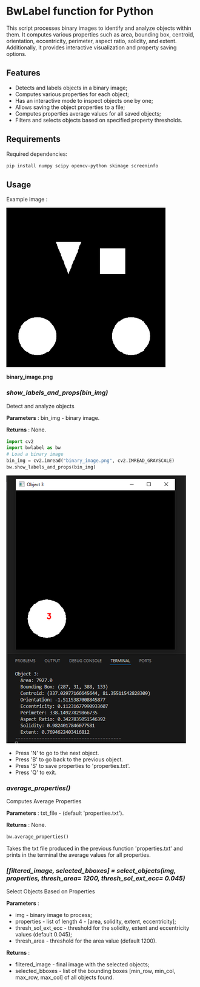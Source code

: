 # BwLabel function for Python

This script processes binary images to identify and analyze objects within them. It computes various properties such as area, bounding box, centroid, orientation, eccentricity, perimeter, aspect ratio, solidity, and extent. Additionally, it provides 
interactive visualization and property saving options.

## Features

- Detects and labels objects in a binary image;
- Computes various properties for each object;
- Has an interactive mode to inspect objects one by one;
- Allows saving the object properties to a file;
- Computes properties average values for all saved objects;
- Filters and selects objects based on specified property thresholds.

## Requirements

Required dependencies:

```sh
pip install numpy scipy opencv-python skimage screeninfo
```

## Usage

Example image : 

![Example image - binary_image.png](images/binary_image.png)

**binary_image.png**

### ***show_labels_and_props(bin_img)*** 

Detect and analyze objects

**Parameters** : bin_img - binary image.

**Returns** : None.
  
```py
import cv2
import bwlabel as bw
# Load a binary image
bin_img = cv2.imread("binary_image.png", cv2.IMREAD_GRAYSCALE)
bw.show_labels_and_props(bin_img)
```

![Example usage function](images/ex_fun.PNG)

- Press 'N' to go to the next object.
- Press 'B' to go back to the previous object.
- Press 'S' to save properties to 'properties.txt'.
- Press 'Q' to exit.

### ***average_properties()*** 

Computes Average Properties

**Parameters** : txt_file - (default 'properties.txt').

**Returns** : None.

```py
bw.average_properties()
```
Takes the txt file produced in the previous function 'properties.txt' and prints in the terminal the average values for all properties.

### ***[filtered_image, selected_bboxes] = select_objects(img, properties, thresh_area= 1200, thresh_sol_ext_ecc= 0.045)*** 

Select Objects Based on Properties

**Parameters** :

- img - binary image to process;
- properties - list of length 4 - [area, solidity, extent, eccentricity];
- thresh_sol_ext_ecc - threshold for the solidity, extent and eccentricity values (default 0.045);
- thresh_area - threshold for the area value (default 1200).

**Returns** :

- filtered_image - final image with the selected objects;
- selected_bboxes - list of the bounding boxes [min_row, min_col, max_row, max_col] of all objects found.
